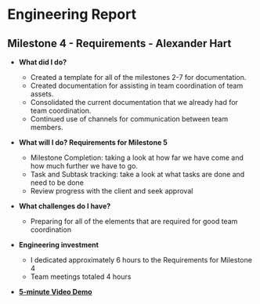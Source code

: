 # Engineering Report

## Milestone 4 - Requirements - Alexander Hart

* **What did I do?**
    * Created a template for all of the milestones 2-7 for documentation.
    * Created documentation for assisting in team coordination of team assets.
    * Consolidated the current documentation that we already had for team coordination.
    * Continued use of channels for communication between team members.
  
* **What will I do? Requirements for Milestone 5**
    * Milestone Completion: taking a look at how far we have come and how much further we have to go.
    * Task and Subtask tracking: take a look at what tasks are done and need to be done
    * Review progress with the client and seek approval

* **What challenges do I have?**
    * Preparing for all of the elements that are required for good team coordination
  
* **Engineering investment**
    * I dedicated approximately 6 hours to the Requirements for Milestone 4
    * Team meetings totaled 4 hours 
  
* **[5-minute Video Demo](Video.md)**



